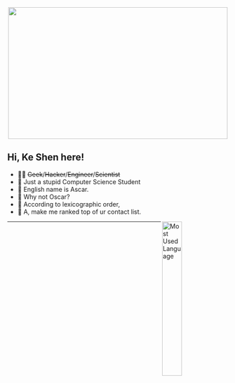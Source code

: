 
<div align=center><img width = '500' height ='300' src ="https://media.giphy.com/media/MeJgB3yMMwIaHmKD4z/giphy.gif"></div>

## Hi, Ke Shen here! 
- 👨‍💻 ~~Geek~~/~~Hacker~~/~~Engineer~~/~~Scientist~~ 
- 🙇 Just a stupid Computer Science Student
- 💁 English name is Ascar. 
- 🤷 Why not Oscar?
- 🙆 According to lexicographic order, 
- 🤦 A, make me ranked top of ur contact list.
<img align="right" alt="Most Used Language" width="30%" src="https://github-readme-stats.vercel.app/api/top-langs/?username=Ascarshen&layout=compact&show_icons=true">


---



<!--
**Ascarshen/Ascarshen** is a ✨ _special_ ✨ repository because its `README.md` (this file) appears on your GitHub profile.


Here are some ideas to get you started:
[![Ascar's github stats](https://github-readme-stats.vercel.app/api?username=Ascarshen)](https://github.com/Ascarshen/github-readme-stats)
:wave: [![Codeforces Rating](https://cfrating.ihcr.top/?user=ouuan&style=flat-square)](https://codeforces.com/profile/ouuan)
- 🔭 I’m currently working on ...
- 🌱 I’m currently learning ...
- 👯 I’m looking to collaborate on ...
- 🤔 I’m looking for help with ...
- 💬 Ask me about ...
- 📫 How to reach me: ...
- 😄 Pronouns: ...
- ⚡ Fun fact: ...
-->
